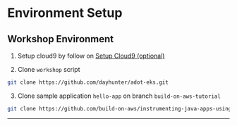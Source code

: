 # Environment Setup

## Workshop Environment

1. Setup cloud9 by follow on [Setup Cloud9 (optional)](https://catalog.us-east-1.prod.workshops.aws/event/dashboard/en-US/workshop/workshopstudio/setup-cloud9)


2. Clone `workshop` script

```sh
git clone https://github.com/dayhunter/adot-eks.git
```

3. Clone sample application `hello-app` on branch `build-on-aws-tutorial`

```sh
git clone https://github.com/build-on-aws/instrumenting-java-apps-using-opentelemetry.git -b build-on-aws-tutorial
```

---
